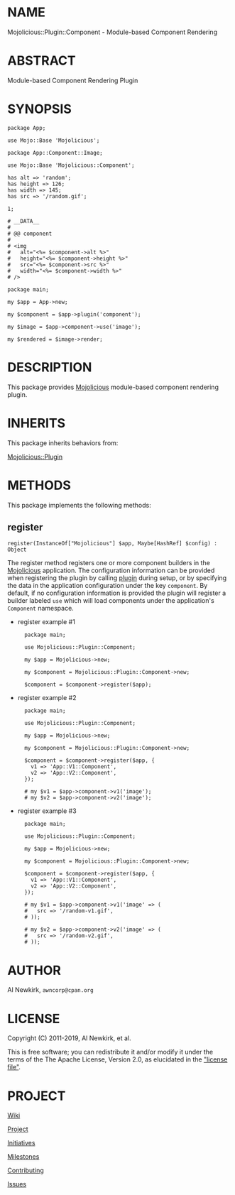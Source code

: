 # NAME

Mojolicious::Plugin::Component - Module-based Component Rendering

# ABSTRACT

Module-based Component Rendering Plugin

# SYNOPSIS

    package App;

    use Mojo::Base 'Mojolicious';

    package App::Component::Image;

    use Mojo::Base 'Mojolicious::Component';

    has alt => 'random';
    has height => 126;
    has width => 145;
    has src => '/random.gif';

    1;

    # __DATA__
    #
    # @@ component
    #
    # <img
    #   alt="<%= $component->alt %>"
    #   height="<%= $component->height %>"
    #   src="<%= $component->src %>"
    #   width="<%= $component->width %>"
    # />

    package main;

    my $app = App->new;

    my $component = $app->plugin('component');

    my $image = $app->component->use('image');

    my $rendered = $image->render;

# DESCRIPTION

This package provides [Mojolicious](https://metacpan.org/pod/Mojolicious) module-based component rendering plugin.

# INHERITS

This package inherits behaviors from:

[Mojolicious::Plugin](https://metacpan.org/pod/Mojolicious%3A%3APlugin)

# METHODS

This package implements the following methods:

## register

    register(InstanceOf["Mojolicious"] $app, Maybe[HashRef] $config) : Object

The register method registers one or more component builders in the
[Mojolicious](https://metacpan.org/pod/Mojolicious) application. The configuration information can be provided when
registering the plugin by calling [plugin](https://metacpan.org/pod/plugin) during setup, or by specifying the
data in the application configuration under the key `component`. By default,
if no configuration information is provided the plugin will register a builder
labeled `use` which will load components under the application's `Component`
namespace.

- register example #1

        package main;

        use Mojolicious::Plugin::Component;

        my $app = Mojolicious->new;

        my $component = Mojolicious::Plugin::Component->new;

        $component = $component->register($app);

- register example #2

        package main;

        use Mojolicious::Plugin::Component;

        my $app = Mojolicious->new;

        my $component = Mojolicious::Plugin::Component->new;

        $component = $component->register($app, {
          v1 => 'App::V1::Component',
          v2 => 'App::V2::Component',
        });

        # my $v1 = $app->component->v1('image');
        # my $v2 = $app->component->v2('image');

- register example #3

        package main;

        use Mojolicious::Plugin::Component;

        my $app = Mojolicious->new;

        my $component = Mojolicious::Plugin::Component->new;

        $component = $component->register($app, {
          v1 => 'App::V1::Component',
          v2 => 'App::V2::Component',
        });

        # my $v1 = $app->component->v1('image' => (
        #   src => '/random-v1.gif',
        # ));

        # my $v2 = $app->component->v2('image' => (
        #   src => '/random-v2.gif',
        # ));

# AUTHOR

Al Newkirk, `awncorp@cpan.org`

# LICENSE

Copyright (C) 2011-2019, Al Newkirk, et al.

This is free software; you can redistribute it and/or modify it under the terms
of the The Apache License, Version 2.0, as elucidated in the ["license
file"](https://github.com/cpanery/mojolicious-plugin-component/blob/master/LICENSE).

# PROJECT

[Wiki](https://github.com/cpanery/mojolicious-plugin-component/wiki)

[Project](https://github.com/cpanery/mojolicious-plugin-component)

[Initiatives](https://github.com/cpanery/mojolicious-plugin-component/projects)

[Milestones](https://github.com/cpanery/mojolicious-plugin-component/milestones)

[Contributing](https://github.com/cpanery/mojolicious-plugin-component/blob/master/CONTRIBUTE.md)

[Issues](https://github.com/cpanery/mojolicious-plugin-component/issues)
